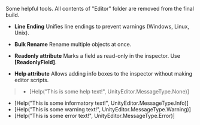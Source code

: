 Some helpful tools.
All contents of "Editor" folder are removed from the final build.

* **Line Ending**
Unifies line endings to prevent warnings (Windows, Linux, Unix).

* **Bulk Rename**
Rename multiple objects at once.

* **Readonly attribute**
Marks a field as read-only in the inspector. Use **[ReadonlyField]**.

* **Help attribute**
Allows adding info boxes to the inspector without making editor scripts.

> * [Help("This is some help text!", UnityEditor.MessageType.None)]
* [Help("This is some informatory text!", UnityEditor.MessageType.Info)]
* [Help("This is some warning text!", UnityEditor.MessageType.Warning)]
* [Help("This is some error text!", UnityEditor.MessageType.Error)]
